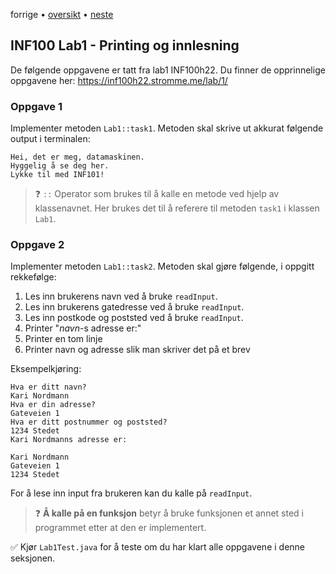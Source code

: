 forrige &bullet; [oversikt](../README.md) &bullet; [neste](02-if.md)


## INF100 Lab1 - Printing og innlesning
De følgende oppgavene er tatt fra lab1 INF100h22. Du finner de opprinnelige oppgavene her:
https://inf100h22.stromme.me/lab/1/

### Oppgave 1
Implementer metoden `Lab1::task1`. Metoden skal skrive ut akkurat følgende output i terminalen:
```
Hei, det er meg, datamaskinen.
Hyggelig å se deg her.
Lykke til med INF101!
```

>:question: `::` Operator som brukes til å kalle en metode ved hjelp av klassenavnet. Her brukes det til å referere til metoden `task1` i klassen `Lab1`.

### Oppgave 2
Implementer metoden `Lab1::task2`. Metoden skal gjøre følgende, i oppgitt rekkefølge:

 1. Les inn brukerens navn ved å bruke `readInput`.
 2. Les inn brukerens gatedresse ved å bruke `readInput`.
 3. Les inn postkode og poststed ved å bruke `readInput`.
 4. Printer "*navn*-s adresse er:"
 5. Printer en tom linje
 6. Printer navn og adresse slik man skriver det på et brev

Eksempelkjøring:
```
Hva er ditt navn?
Kari Nordmann
Hva er din adresse?
Gateveien 1
Hva er ditt postnummer og poststed?
1234 Stedet
Kari Nordmanns adresse er:

Kari Nordmann
Gateveien 1
1234 Stedet
```

For å lese inn input fra brukeren kan du kalle på `readInput`.

>:question: **Å kalle på en funksjon** betyr å bruke funksjonen et annet sted i programmet etter at den er implementert.

✅ Kjør `Lab1Test.java` for å teste om du har klart alle oppgavene i denne seksjonen.
